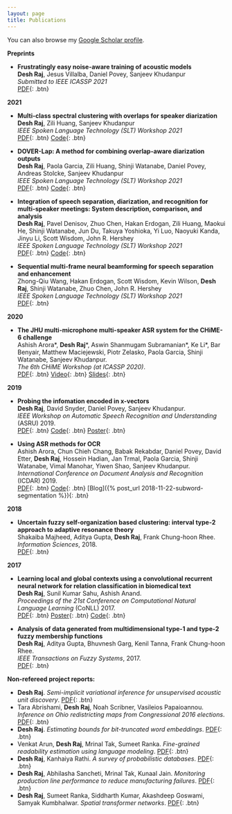 ```yaml
---
layout: page
title: Publications
---
```


You can also browse my <a href="https://scholar.google.co.in/citations?user=Z-7pPYEAAAAJ&hl=en" target="_blank">Google Scholar profile</a>.
<br />

**Preprints**

- **Frustratingly easy noise-aware training of acoustic models**  
	**Desh Raj**, Jesus Villalba, Daniel Povey, Sanjeev Khudanpur  
	*Submitted to IEEE ICASSP 2021*  
	[PDF](https://arxiv.org/pdf/2011.02090){: .btn}


**2021**

- **Multi-class spectral clustering with overlaps for speaker diarization**  
	**Desh Raj**, Zili Huang, Sanjeev Khudanpur  
	*IEEE Spoken Language Technology (SLT) Workshop 2021*  
	[PDF](/static/preprint/slt-21-spectral.pdf){: .btn}
	[Code](/pages/overlap-aware-sc/){: .btn}

- **DOVER-Lap: A method for combining overlap-aware diarization outputs**  
	**Desh Raj**, Paola Garcia, Zili Huang, Shinji Watanabe, Daniel Povey, Andreas Stolcke, Sanjeev Khudanpur  
	*IEEE Spoken Language Technology (SLT) Workshop 2021*  
	[PDF](https://arxiv.org/pdf/2011.01997){: .btn}
	[Code](https://github.com/desh2608/dover-lap){: .btn}

- **Integration of speech separation, diarization, and recognition for multi-speaker meetings: System description, comparison, and analysis**  
	**Desh Raj**, Pavel Denisov, Zhuo Chen, Hakan Erdogan, Zili Huang, Maokui He, Shinji Watanabe, Jun Du, Takuya Yoshioka, Yi Luo, Naoyuki Kanda, Jinyu Li, Scott Wisdom, John R. Hershey  
	*IEEE Spoken Language Technology (SLT) Workshop 2021*  
	[PDF](https://arxiv.org/pdf/2011.02014){: .btn}
	[Code](/pages/jsalt/){: .btn}

- **Sequential multi-frame neural beamforming for speech separation and enhancement**  
	Zhong-Qiu Wang, Hakan Erdogan, Scott Wisdom, Kevin Wilson, **Desh Raj**, Shinji Watanabe, Zhuo Chen, John R. Hershey  
	*IEEE Spoken Language Technology (SLT) Workshop 2021*  
	[PDF](https://arxiv.org/pdf/1911.07953.pdf){: .btn}

**2020**

- **The JHU multi-microphone multi-speaker ASR system for the CHiME-6 challenge**  
	Ashish Arora\*, **Desh Raj**\*, Aswin Shanmugam Subramanian\*, Ke Li\*, Bar Benyair, Matthew Maciejewski, Piotr Zelasko, Paola Garcia, Shinji Watanabe, Sanjeev Khudanpur.  
	*The 6th CHiME Workshop (at ICASSP 2020)*.  
	[PDF](https://arxiv.org/pdf/2006.07898){: .btn}
	[Video](https://www.youtube.com/watch?v=BLK8YFNk7is&feature=youtu.be){: .btn}
  	[Slides](https://chimechallenge.github.io/chime2020-workshop/presentations/CHiME_2020_slides_arora.pdf){: .btn}

**2019**

- **Probing the infomation encoded in x-vectors**  
	**Desh Raj**, David Snyder, Daniel Povey, Sanjeev Khudanpur.  
	*IEEE Workshop on Automatic Speech Recognition and Understanding* (ASRU) 2019.  
	[PDF](http://arxiv.org/pdf/1909.06351){: .btn}
	[Code](https://github.com/desh2608/kaldi/commit/43cfc9d515b94b321acccae51bf39988dafbbef7){: .btn}
  	[Poster](/static/poster/asru-19-poster.pdf){: .btn}


- **Using ASR methods for OCR**  
	Ashish Arora, Chun Chieh Chang, Babak Rekabdar, Daniel Povey, David Etter, **Desh Raj**, Hossein Hadian, Jan Trmal, Paola Garcia, Shinji Watanabe, Vimal Manohar, Yiwen Shao, Sanjeev Khudanpur.  
	*International Conference on Document Analysis and Recognition* (ICDAR) 2019.  
	[PDF](https://www.danielpovey.com/files/2019_icdar_asr_for_ocr.pdf){: .btn}
	[Code](https://github.com/kaldi-asr/kaldi/tree/master/egs/bentham){: .btn}
	[Blog]({% post_url 2018-11-22-subword-segmentation %}){: .btn}

**2018**

- **Uncertain fuzzy self-organization based clustering: interval type-2 approach to adaptive resonance theory**  
	Shakaiba Majheed, Aditya Gupta, **Desh Raj**, Frank Chung-hoon Rhee.  
	*Information Sciences*, 2018.  
	[PDF](https://doi.org/10.1016/j.ins.2017.09.062){: .btn}

**2017**

- **Learning local and global contexts using a convolutional recurrent neural network for relation classification in biomedical text**  
	**Desh Raj**, Sunil Kumar Sahu, Ashish Anand.  
	*Proceedings of the 21st Conference on Computational Natural Language Learning* (CoNLL) 2017.   
	[PDF](https://www.aclweb.org/anthology/K17-1032){: .btn}
	[Poster](/static/poster/conll-17-poster.pdf){: .btn}
	[Code](https://github.com/desh2608/crnn-relation-classification){: .btn}

- **Analysis of data generated from multidimensional type-1 and type-2 fuzzy membership functions**  
	**Desh Raj**, Aditya Gupta, Bhuvnesh Garg, Kenil Tanna, Frank Chung-hoon Rhee.  
	*IEEE Transactions on Fuzzy Systems*, 2017.  
	[PDF](http://ieeexplore.ieee.org/document/7888454/){: .btn}


**Non-refereed project reports:**

- **Desh Raj**. *Semi-implicit variational inference for unsupervised acoustic unit discovery*.
	[PDF](/static/report/aud.pdf){: .btn}
- Tara Abrishami, **Desh Raj**, Noah Scribner, Vasileios Papaioannou. *Inference on Ohio redistricting maps from
Congressional 2016 elections*.
	[PDF](/static/report/ohio.pdf){: .btn}
- **Desh Raj**. *Estimating bounds for bit-truncated word embeddings*.
	[PDF](/static/report/bounds.pdf){: .btn}
- Venkat Arun, **Desh Raj**, Mrinal Tak, Sumeet Ranka. *Fine-grained readability estimation using language modeling*.
	[PDF](/static/report/readability.pdf){: .btn}
- **Desh Raj**, Kanhaiya Rathi. *A survey of probabilistic databases*. 
	[PDF](/static/report/dbms-survery.pdf){: .btn}
- **Desh Raj**, Abhilasha Sancheti, Mrinal Tak, Kunaal Jain. *Monitoring production line performance to reduce manufacturing failures*.
	[PDF](/static/report/bosch.pdf){: .btn}
- **Desh Raj**, Sumeet Ranka, Siddharth Kumar, Akashdeep Goswami, Samyak Kumbhalwar. *Spatial transformer networks*.
	[PDF](/static/report/stn.pdf){: .btn}

<br /> 


